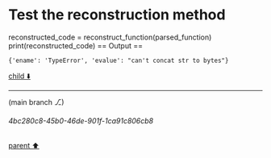 # Test the reconstruction method
reconstructed_code = reconstruct_function(parsed_function)
print(reconstructed_code)
== Output ==
```
{'ename': 'TypeError', 'evalue': "can't concat str to bytes"}
```



[child ⬇️](#4bc280c8-45b0-46de-901f-1ca91c806cb8)

---

(main branch ⎇)
###### 4bc280c8-45b0-46de-901f-1ca91c806cb8
[parent ⬆️](#991cfbc3-7f47-44e5-9069-8ea6481923ba)
